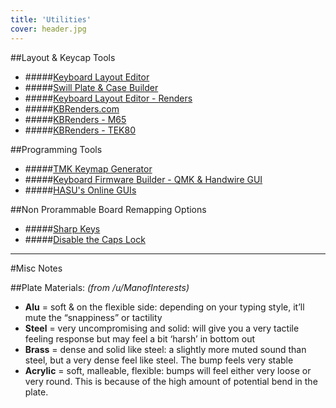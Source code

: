 ```yaml
---
title: 'Utilities'
cover: header.jpg
---
```


##Layout & Keycap Tools
* #####[Keyboard Layout Editor](http://www.keyboard-layout-editor.com/)
* #####[Swill Plate & Case Builder](http://builder.swillkb.com/)
* #####[Keyboard Layout Editor - Renders](http://kle-render.herokuapp.com/)
* #####[KBRenders.com](http://www.kbrenders.com/)
* #####[KBRenders - M65](http://www.keyboard-layout-editor.com/#/gists/3ca3649e1d048134ddd0e835d1dd735b)
* #####[KBRenders - TEK80](http://www.keyboard-layout-editor.com/#/gists/6e6692825b348f40c040ca9750e469a8)


##Programming Tools
* #####[TMK Keymap Generator](https://tkg.io/)
* #####[Keyboard Firmware Builder - QMK & Handwire GUI](http://kbfirmware.com/)
* #####[HASU's Online GUIs](http://www.tmk-kbd.com/tmk_keyboard/)


##Non Prorammable Board Remapping Options
* #####[Sharp Keys](https://github.com/randyrants/sharpkeys)
* #####[Disable the Caps Lock](http://www.brainsystems.com/capsunlock/)

-----

#Misc Notes

##Plate Materials: *(from /u/ManofInterests)*
* **Alu** = soft & on the flexible side: depending on your typing style, it’ll mute the “snappiness” or tactility 
* **Steel** = very uncompromising and solid: will give you a very tactile feeling response but may feel a bit ‘harsh’ in bottom out 
* **Brass** = dense and solid like steel: a slightly more muted sound than steel, but a very dense feel like steel. The bump feels very stable 
* **Acrylic** = soft, malleable, flexible: bumps will feel either very loose or very round. This is because of the high amount of potential bend in the plate. 